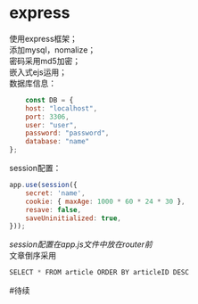 # express
使用express框架；</br>
添加mysql，nomalize；</br>
密码采用md5加密；</br>
嵌入式ejs运用；</br>
数据库信息：
```javascript
    const DB = {
    host: "localhost",
    port: 3306,
    user: "user",
    password: "password",
    database: "name"
};
```
session配置：
```javascript
app.use(session({
    secret: 'name',
    cookie: { maxAge: 1000 * 60 * 24 * 30 },
    resave: false,
    saveUninitialized: true,
}));
```
*session配置在app.js文件中放在router前*</br>
文章倒序采用
 ```javascript
 SELECT * FROM article ORDER BY articleID DESC
 ```
#待续
